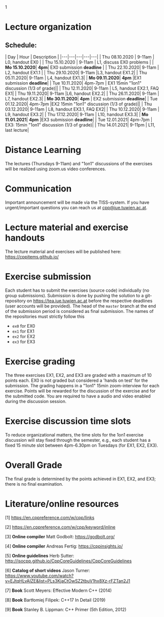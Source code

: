 1
# Lecture organization

## Schedule:
| Day  | Hour | Description  | 
|---|---|---|---|---|
| Thu 08.10.2020 |	9-11am | L0, handout EX0 | 
| Thu 15.10.2020 | 9-11am |	L1, discuss EX0 problems |
| **Mo	15.10.2020**|	**4pm**|	EX0	submission **deadline** |
| Thu	22.10.2020|	9-11am |	L2, handout EX1.1 |
| Thu	29.10.2020|	9-11am |L3, handout EX1.2|
| Thu	05.11.2020|	9-11am |	L4, handout EX1.3|
| **Mo	09.11.2020**|	**4pm**	 |EX1 submission **deadline**|
| Tue	10.11.2020|	4pm-7pm |	EX1	15min "1on1" discussion (1/3 of grade)||
| Thu	12.11.2020|	9-11am |	L5, handout EX2.1, FAQ EX1|
| Thu	19.11.2020|	9-11am	 |L6, handout EX2.2|
| Thu	26.11.2020|	9-11am |	L7, handout EX2.3|
| **Mo	30.11.2020**|	**4pm**	 |	EX2 submission **deadline**|
| Tue	01.12.2020|	4pm-7pm	 |EX2	15min "1on1" discussion (1/3 of grade)||
| Thu	03.12.2020|	9-11am |	L8, handout EX3.1, FAQ EX2|
| Thu	10.12.2020|	9-11am |	L9, handout EX3.2|
| Thu	17.12.2020|	9-11am |	L10, handout EX3.3|
| **Mo	11.01.2021**|	**4pm**	 |EX3	submission **deadline**|
| Tue	12.01.2021|	4pm-7pm |	EX3: 15min "1on1" discussion (1/3 of grade)|
| Thu	14.01.2021|	9-11pm |	L11, last lecture|

# Distance Learning
The lectures (Thursdays 9-11am) and "1on1" discussions of the exercises will be realized using zoom.us video conferences.

# Communication
Important announcement will be made via the TISS-system. 
If you have urgent/important questions you can reach us at cpp@iue.tuwien.ac.at.

# Lecture material and exercise handouts
The lecture material and exercises will be published here:
https://cppitems.github.io/

# Exercise submission
Each student has to submit the exercises (source code) individually (no group submissions).
Submission is done by pushing the solution to a git-repository on https://tea.iue.tuwien.ac.at before the respective deadlines (user accounts will be provided). The head of the `master` branch at the end of the submission period is considered as final submission. The names of the repositories must strictly follow this

- `ex0` for EX0
- `ex1` for EX1 
- `ex2` for EX2
- `ex3` for EX3

# Exercise grading
The three exercises EX1, EX2, and EX3 are graded with a maximum of 10 points each. EX0 is not graded but considered a 'hands on test' for the submission.
The grading happens in a "1on1" 15min zoom-interview for each exercise. Points will be rewarded for the discussion of the exercise and for the submitted code.
You are required to have a audio and video enabled during the discussion session.

# Exercise discussion time slots
To reduce organizational matters, the time slots for the 1on1 exercise discussion will stay fixed through the semester, e.g., each student has a fixed 15 minute slot between 4pm-6.30pm on Tuesdays (for EX1, EX2, EX3).

# Overall Grade
The final grade is determined by the points achieved in EX1, EX2, and EX3; there is no final examination.

# Literature/online resources

[1] https://en.cppreference.com/w/cpp/links

[2] https://en.cppreference.com/w/cpp/keyword/inline

[3] **Online compiler** Matt Godbolt: https://godbolt.org/

[4] **Online compiler** Andreas Fertig: https://cppinsights.io/

[5] **Online guidelines** Herb Sutter: http://isocpp.github.io/CppCoreGuidelines/CppCoreGuidelines

[6] **Catalog of short videos** Jason Turner: https://www.youtube.com/watch?v=EJtqHLvAIZE&list=PLs3KjaCtOwSZ2tbuV1hx8Xz-rFZTan2J1

[7] **Book** Scott Meyers: Effective Modern C++ (2014)

[8] **Book** Bartłomiej Filipek: C++17 In Detail (2019)

[9] **Book** Stanley B. Lippman: C++ Primer (5th Edition, 2012)